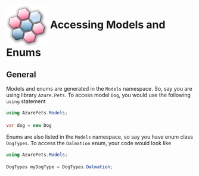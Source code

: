 # <img align="center" src="../images/logo.png">  Accessing Models and Enums

## General

Models and enums are generated in the `Models` namespace. So, say you are using library `Azure.Pets`. To access model `Dog`, you would use the following `using`
statement

```csharp
using AzurePets.Models;

var dog = new Dog
```

Enums are also listed in the `Models` namespace, so say you have enum class `DogTypes`. To access the `Dalmation` enum, your code would look like

```csharp
using AzurePets.Models;

DogTypes myDogType = DogTypes.Dalmation;
```
